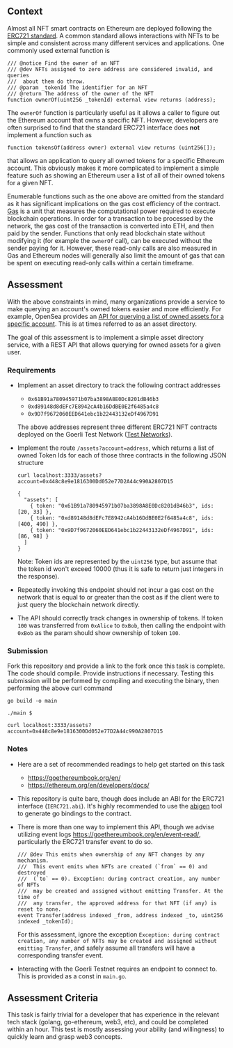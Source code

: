 ## Context

Almost all NFT smart contracts on Ethereum are deployed following
the [ERC721 standard](https://eips.ethereum.org/EIPS/eip-721). A common
standard allows interactions with NFTs to be simple and consistent
across many different services and applications. One commonly used
external function is

```
/// @notice Find the owner of an NFT
/// @dev NFTs assigned to zero address are considered invalid, and queries
///  about them do throw.
/// @param _tokenId The identifier for an NFT
/// @return The address of the owner of the NFT
function ownerOf(uint256 _tokenId) external view returns (address);
```

The `ownerOf` function is particularly useful as it allows a caller to figure out
the Ethereum account that owns a specific NFT. However, developers are often
surprised to find that the standard ERC721 interface does **not** implement a
function such as

```
function tokensOf(address owner) external view returns (uint256[]);
```

that allows an application to query all owned tokens for a specific Ethereum account.
This obviously makes it more complicated to implement a simple feature such as showing
an Ethereum user a list of all of their owned tokens for a given NFT.

Enumerable functions such as the one above are omitted from the standard as it has
significant implications on the gas cost efficiency of the contract.
[Gas](https://ethereum.org/en/developers/docs/gas/) is a unit that measures the
computational power required to execute blockchain operations. In order for a
transaction to be processed by the network, the gas cost of the transaction is
converted into ETH, and then paid by the sender. Functions that only read blockchain
state without modifying it (for example the `ownerOf` call), can be executed without
the sender paying for it. However, these read-only calls are also measured in Gas
and Ethereum nodes will generally also limit the amount of gas that can be spent
on executing read-only calls within a certain timeframe.

## Assessment

With the above constraints in mind, many organizations provide a service to make
querying an account's owned tokens easier and more efficiently. For example,
OpenSea provides an [API for querying a list of owned assets for a specific account](https://docs.opensea.io/reference/getting-assets). This is at times referred to as an asset
directory.

The goal of this assessment is to implement a simple asset directory service,
with a REST API that allows querying for owned assets for a given user.

### Requirements

- Implement an asset directory to track the following contract addresses

  - `0x61B91a780945971b07ba3898A8E0Dc8201dB46b3`
  - `0xd89148d8dEFc7E8942cA4b16DdBE0E2f6485a4c8`
  - `0x9D7f9672060EED641ebc1b22443132eDf4967D91`

  The above addresses represent three different ERC721 NFT contracts deployed
  on the Goerli Test Network ([Test Networks](https://ethereum.org/en/developers/docs/development-networks/#public-beacon-testchains)).

- Implement the route `/assets?account=address`, which returns a list of owned
  Token Ids for each of those three contracts in the following JSON structure

  ```
  curl localhost:3333/assets?account=0x448c8e9e1816300Dd052e77D2A44c990A2807D15

  {
    "assets": [
      { token: "0x61B91a780945971b07ba3898A8E0Dc8201dB46b3", ids: [20, 33] },
      { token: "0xd89148d8dEFc7E8942cA4b16DdBE0E2f6485a4c8", ids: [400, 490] },
      { token: "0x9D7f9672060EED641ebc1b22443132eDf4967D91", ids: [86, 98] }
    ]
  }
  ```

  Note: Token ids are represented by the `uint256` type, but assume that the
  token id won't exceed 10000 (thus it is safe to return just integers in the response).

- Repeatedly invoking this endpoint should not incur a gas cost on the network that
  is equal to or greater than the cost as if the client were to just query the
  blockchain network directly.

- The API should correctly track changes in ownership of tokens. If token
  `100` was transferred from `0xAlice` to `0xBob`, then calling the endpoint
  with `0xBob` as the param should show ownership of token `100`.

### Submission

Fork this repository and provide a link to the fork once this task is complete.
The code should compile. Provide instructions if necessary. Testing this
submission will be performed by compiling and executing the binary, then
performing the above curl command

```
go build -o main

./main $

curl localhost:3333/assets?account=0x448c8e9e1816300Dd052e77D2A44c990A2807D15
```

### Notes

- Here are a set of recommended readings to help get started on this task
  - https://goethereumbook.org/en/
  - https://ethereum.org/en/developers/docs/
- This repository is quite bare, though does include an ABI for the ERC721
  interface (`IERC721.abi`). It's highly recommended to use the [abigen](https://geth.ethereum.org/docs/dapp/native-bindings) tool to
  generate go bindings to the contract.
- There is more than one way to implement this API, though we advise
  utilizing event logs https://goethereumbook.org/en/event-read/, particularly
  the ERC721 transfer event to do so.

  ```
  /// @dev This emits when ownership of any NFT changes by any mechanism.
  ///  This event emits when NFTs are created (`from` == 0) and destroyed
  ///  (`to` == 0). Exception: during contract creation, any number of NFTs
  ///  may be created and assigned without emitting Transfer. At the time of
  ///  any transfer, the approved address for that NFT (if any) is reset to none.
  event Transfer(address indexed _from, address indexed _to, uint256 indexed _tokenId);
  ```

  For this assessment, ignore the exception `Exception: during contract creation, any number of NFTs may be created and assigned without emitting Transfer`, and safely assume all
  transfers will have a corresponding transfer event.

- Interacting with the Goerli Testnet requires an endpoint to connect to. This is
  provided as a const in `main.go`.

## Assessment Criteria

This task is fairly trivial for a developer that has experience in the relevant
tech stack (golang, go-ethereum, web3, etc), and could be completed within an hour.
This test is mostly assessing your ability (and willingness) to quickly learn
and grasp web3 concepts.
